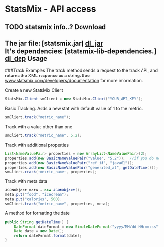 [dl_jar]: https://github.com/downloads/mcclaskc/statsmix_jar/statsmix.jar
[dl_dep]: https://github.com/downloads/mcclaskc/statsmix_jar/statsmix-lib-dependencies.tar.gz

StatsMix - API access
========
TODO statsmix info..?
Download 
--------
The jar file: [statsmix.jar] [dl_jar] <br />
It's dependencies: [statsmix-lib-dependencies.] [dl_dep]
Usage 
------
###Track Examples
The track method sends a request to the track API, and returns the XML response as a string.  See www.statsmix.com/developers/documentation for more information.

Create a new StatsMix Client
```java
StatsMix.Client smClient = new StatsMix.Client("YOUR_API_KEY");
```

Basic Tracking.  Adds a new stat with default value of 1 to the metric.
```java
smClient.track("metric_name");
```

Track with a value other than one
```java
smClient.track("metric_name", 5.2);
```

Track with additional properties
```java
List<NameValuePair> properties = new ArrayList<NameValuePair>(2);
properties.add(new BasicNameValuePair("value", "5.2"));  //if you do not include the value, it will default to 1
properties.add(new BasicNameValuePair("ref_id", "java01"));
properties.add(new BasicNameValuePair("generated_at", getDateTime()));
smClient.track("metric_name", properties);
```

Track with meta data
```java
JSONObject meta = new JSONObject();
meta.put("food", "icecream");
meta.put("calories", 500);
smClient.track("metric_name", properties, meta);
```

A method for formating the date
```java
public String getDateTime() {
    DateFormat dateFormat = new SimpleDateFormat("yyyy/MM/dd HH:mm:ss");
    Date date = new Date();
    return dateFormat.format(date);
}
```